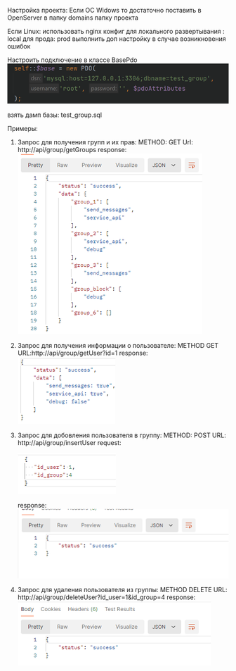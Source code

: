 Настройка проекта:
Если ОС Widows то достаточно  поставить в OpenServer в папку domains папку проекта

Если Linux:
использовать nginx конфиг 
для локального развертывания : local
для прода: prod
выполнить доп настройку в случае возникновения ошибок

Настроить подключение в классе BasePdo
![img.png](img.png)

взять дамп базы:
test_group.sql

Примеры:
1) Запрос для получения групп и их прав:
METHOD: GET Url: http://api/group/getGroups
response:
![img_1.png](img_1.png)
2) Запрос для получения информации о пользователе:
METHOD GET URL:http://api/group/getUser?id=1
response:
![img_2.png](img_2.png)
    
3) Запрос для добовления пользователя в группу:
METHOD: POST URL: http://api/group/insertUser
   request:
   
   ![img_3.png](img_3.png)
   
   response:
   ![img_4.png](img_4.png)
   
4) Запрос для удаления пользователя из группы:
METHOD DELETE URL:
   http://api/group/deleteUser?id_user=1&id_group=4
   response:
   ![img_5.png](img_5.png)
